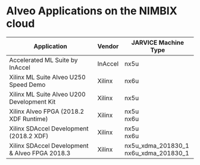 # Alveo Applications on the NIMBIX cloud

|Application                                    | Vendor        | JARVICE Machine Type  |
| ---                                           | ---           | ---                   |
|Accelerated ML Suite by InAccel                |InAccel        |nx5u                   |
|Xilinx ML Suite Alveo U250 Speed Demo          |Xilinx         |nx6u                   |
|Xilinx ML Suite Alveo U200 Development Kit     |Xilinx         |nx5u                   |
|Xilinx Alveo FPGA (2018.2 XDF Runtime)         |Xilinx         |nx5u<br>nx6u           |
|Xilinx SDAccel Development (2018.2 XDF)        |Xilinx         |nx5u<br>nx6u           |
|Xilinx SDAccel Development & Alveo FPGA 2018.3 |Xilinx         |nx5u_xdma_201830_1<br>nx6u_xdma_201830_1|
